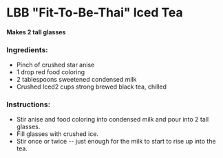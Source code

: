 # LBB "Fit-To-Be-Thai" Iced Tea
#### Makes 2 tall glasses

### Ingredients:
* Pinch of crushed star anise
* 1 drop red food coloring
* 2 tablespoons sweetened condensed milk
* Crushed Iced2 cups strong brewed black tea, chilled

### Instructions:
* Stir anise and food coloring into condensed milk and pour into 2 tall glasses.
* Fill glasses with crushed ice.
* Stir once or twice -- just enough for the milk to start to rise up into the tea.
